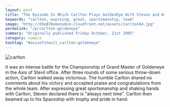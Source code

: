 ```yaml
---
layout: post
title: "The Episode In Which Carlton Plays GoldenEye With Steven and Wins"
keywords: "carlton, expreing, great, sportsmanship, team"
image: "http://d3e878vmunx8cm.cloudfront.net/assets/carlton64.jpg"
permalink: "/p/carlton-goldeneye"
summary: "Originally published Friday October, 21st 2005"
category: comics
hashtag: "#axisofstevil_carlton-goldeneye"
---
```


![carlton](http://d3e878vmunx8cm.cloudfront.net/assets/carlton64.jpg)

It was an intense battle for the Championship of Grand Master of Goldeneye in the Axis of Stevil office. After three rounds of some serious throw-down action, Carlton walked away victorious. The humble Carlton shared no comments about his victory and accepted praise and congratulations from the whole team. After expressing great sportsmanship and shaking hands with Carlton, Steven declared there is "always next time". Carlton then beamed up to his Spaceship with trophy and pride in hand.
